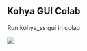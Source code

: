 ## Kohya GUI Colab

Run kohya_ss gui in colab

[![](https://img.shields.io/static/v1?message=Open%20in%20Colab&logo=googlecolab&labelColor=5c5c5c&color=0f80c1&label=%20&style=flat)](https://colab.research.google.com/github/twn39/kohya_gui_colab/blob/main/kohya_gui_colab.ipynb)